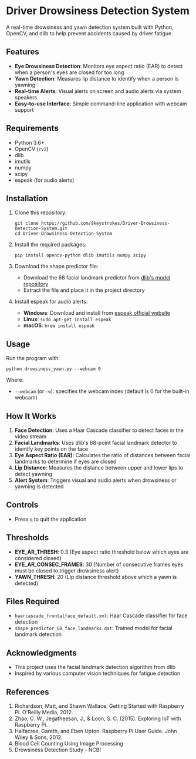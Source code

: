 # Driver Drowsiness Detection System

A real-time drowsiness and yawn detection system built with Python, OpenCV, and dlib to help prevent accidents caused by driver fatigue.

## Features

- **Eye Drowsiness Detection**: Monitors eye aspect ratio (EAR) to detect when a person's eyes are closed for too long
- **Yawn Detection**: Measures lip distance to identify when a person is yawning
- **Real-time Alerts**: Visual alerts on screen and audio alerts via system speakers
- **Easy-to-use Interface**: Simple command-line application with webcam support

## Requirements

- Python 3.6+
- OpenCV (`cv2`)
- dlib
- imutils
- numpy
- scipy
- espeak (for audio alerts)

## Installation

1. Clone this repository:
   ```
   git clone https://github.com/9keystrokes/Driver-Drowsiness-Detection-System.git
   cd Driver-Drowsiness-Detection-System
   ```

2. Install the required packages:
   ```
   pip install opencv-python dlib imutils numpy scipy
   ```

3. Download the shape predictor file:
   - Download the 68 facial landmark predictor from [dlib's model repository](http://dlib.net/files/shape_predictor_68_face_landmarks.dat.bz2)
   - Extract the file and place it in the project directory

4. Install espeak for audio alerts:
   - **Windows**: Download and install from [espeak official website](http://espeak.sourceforge.net/download.html)
   - **Linux**: `sudo apt-get install espeak`
   - **macOS**: `brew install espeak`

## Usage

Run the program with:

```
python drowsiness_yawn.py --webcam 0
```

Where:
- `--webcam` (or `-w`): specifies the webcam index (default is 0 for the built-in webcam)

## How It Works

1. **Face Detection**: Uses a Haar Cascade classifier to detect faces in the video stream
2. **Facial Landmarks**: Uses dlib's 68-point facial landmark detector to identify key points on the face
3. **Eye Aspect Ratio (EAR)**: Calculates the ratio of distances between facial landmarks to determine if eyes are closed
4. **Lip Distance**: Measures the distance between upper and lower lips to detect yawning
5. **Alert System**: Triggers visual and audio alerts when drowsiness or yawning is detected

## Controls

- Press `q` to quit the application

## Thresholds

- **EYE_AR_THRESH**: 0.3 (Eye aspect ratio threshold below which eyes are considered closed)
- **EYE_AR_CONSEC_FRAMES**: 30 (Number of consecutive frames eyes must be closed to trigger drowsiness alert)
- **YAWN_THRESH**: 20 (Lip distance threshold above which a yawn is detected)

## Files Required

- `haarcascade_frontalface_default.xml`: Haar Cascade classifier for face detection
- `shape_predictor_68_face_landmarks.dat`: Trained model for facial landmark detection

## Acknowledgments

- This project uses the facial landmark detection algorithm from dlib
- Inspired by various computer vision techniques for fatigue detection

## References

1. Richardson, Matt, and Shawn Wallace. Getting Started with Raspberry Pi. O'Reilly Media, 2012.
2. Zhao, C. W., Jegatheesan, J., & Loon, S. C. (2015). Exploring IoT with Raspberry Pi.
3. Halfacree, Gareth, and Eben Upton. Raspberry Pi User Guide. John Wiley & Sons, 2012.
4. Blood Cell Counting Using Image Processing
5. Drowsiness Detection Study - NCBI
